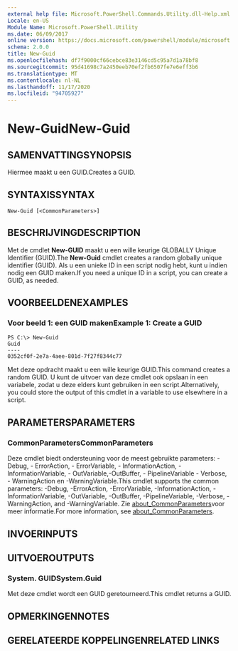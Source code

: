 ```yaml
---
external help file: Microsoft.PowerShell.Commands.Utility.dll-Help.xml
Locale: en-US
Module Name: Microsoft.PowerShell.Utility
ms.date: 06/09/2017
online version: https://docs.microsoft.com/powershell/module/microsoft.powershell.utility/new-guid?view=powershell-7.2&WT.mc_id=ps-gethelp
schema: 2.0.0
title: New-Guid
ms.openlocfilehash: df7f9000cf66cebce83e3146cd5c95a7d1a78bf8
ms.sourcegitcommit: 95d41698c7a2450eeb70ef2fb6507fe7e6eff3b6
ms.translationtype: MT
ms.contentlocale: nl-NL
ms.lasthandoff: 11/17/2020
ms.locfileid: "94705927"
---
```

# <span data-ttu-id="f50ef-102">New-Guid</span><span class="sxs-lookup"><span data-stu-id="f50ef-102">New-Guid</span></span>

## <span data-ttu-id="f50ef-103">SAMENVATTING</span><span class="sxs-lookup"><span data-stu-id="f50ef-103">SYNOPSIS</span></span>
<span data-ttu-id="f50ef-104">Hiermee maakt u een GUID.</span><span class="sxs-lookup"><span data-stu-id="f50ef-104">Creates a GUID.</span></span>

## <span data-ttu-id="f50ef-105">SYNTAXIS</span><span class="sxs-lookup"><span data-stu-id="f50ef-105">SYNTAX</span></span>

```
New-Guid [<CommonParameters>]
```

## <span data-ttu-id="f50ef-106">BESCHRIJVING</span><span class="sxs-lookup"><span data-stu-id="f50ef-106">DESCRIPTION</span></span>

<span data-ttu-id="f50ef-107">Met de cmdlet **New-GUID** maakt u een wille keurige GLOBALLY Unique Identifier (GUID).</span><span class="sxs-lookup"><span data-stu-id="f50ef-107">The **New-Guid** cmdlet creates a random globally unique identifier (GUID).</span></span>
<span data-ttu-id="f50ef-108">Als u een unieke ID in een script nodig hebt, kunt u indien nodig een GUID maken.</span><span class="sxs-lookup"><span data-stu-id="f50ef-108">If you need a unique ID in a script, you can create a GUID, as needed.</span></span>

## <span data-ttu-id="f50ef-109">VOORBEELDEN</span><span class="sxs-lookup"><span data-stu-id="f50ef-109">EXAMPLES</span></span>

### <span data-ttu-id="f50ef-110">Voor beeld 1: een GUID maken</span><span class="sxs-lookup"><span data-stu-id="f50ef-110">Example 1: Create a GUID</span></span>

```
PS C:\> New-Guid
Guid
----
0352cf0f-2e7a-4aee-801d-7f27f8344c77
```

<span data-ttu-id="f50ef-111">Met deze opdracht maakt u een wille keurige GUID.</span><span class="sxs-lookup"><span data-stu-id="f50ef-111">This command creates a random GUID.</span></span>
<span data-ttu-id="f50ef-112">U kunt de uitvoer van deze cmdlet ook opslaan in een variabele, zodat u deze elders kunt gebruiken in een script.</span><span class="sxs-lookup"><span data-stu-id="f50ef-112">Alternatively, you could store the output of this cmdlet in a variable to use elsewhere in a script.</span></span>

## <span data-ttu-id="f50ef-113">PARAMETERS</span><span class="sxs-lookup"><span data-stu-id="f50ef-113">PARAMETERS</span></span>

### <span data-ttu-id="f50ef-114">CommonParameters</span><span class="sxs-lookup"><span data-stu-id="f50ef-114">CommonParameters</span></span>

<span data-ttu-id="f50ef-115">Deze cmdlet biedt ondersteuning voor de meest gebruikte parameters: -Debug, - ErrorAction, - ErrorVariable, - InformationAction, -InformationVariable, - OutVariable,-OutBuffer, - PipelineVariable - Verbose, - WarningAction en -WarningVariable.</span><span class="sxs-lookup"><span data-stu-id="f50ef-115">This cmdlet supports the common parameters: -Debug, -ErrorAction, -ErrorVariable, -InformationAction, -InformationVariable, -OutVariable, -OutBuffer, -PipelineVariable, -Verbose, -WarningAction, and -WarningVariable.</span></span> <span data-ttu-id="f50ef-116">Zie [about_CommonParameters](https://go.microsoft.com/fwlink/?LinkID=113216)voor meer informatie.</span><span class="sxs-lookup"><span data-stu-id="f50ef-116">For more information, see [about_CommonParameters](https://go.microsoft.com/fwlink/?LinkID=113216).</span></span>

## <span data-ttu-id="f50ef-117">INVOER</span><span class="sxs-lookup"><span data-stu-id="f50ef-117">INPUTS</span></span>

## <span data-ttu-id="f50ef-118">UITVOER</span><span class="sxs-lookup"><span data-stu-id="f50ef-118">OUTPUTS</span></span>

### <span data-ttu-id="f50ef-119">System. GUID</span><span class="sxs-lookup"><span data-stu-id="f50ef-119">System.Guid</span></span>

<span data-ttu-id="f50ef-120">Met deze cmdlet wordt een GUID geretourneerd.</span><span class="sxs-lookup"><span data-stu-id="f50ef-120">This cmdlet returns a GUID.</span></span>

## <span data-ttu-id="f50ef-121">OPMERKINGEN</span><span class="sxs-lookup"><span data-stu-id="f50ef-121">NOTES</span></span>

## <span data-ttu-id="f50ef-122">GERELATEERDE KOPPELINGEN</span><span class="sxs-lookup"><span data-stu-id="f50ef-122">RELATED LINKS</span></span>

